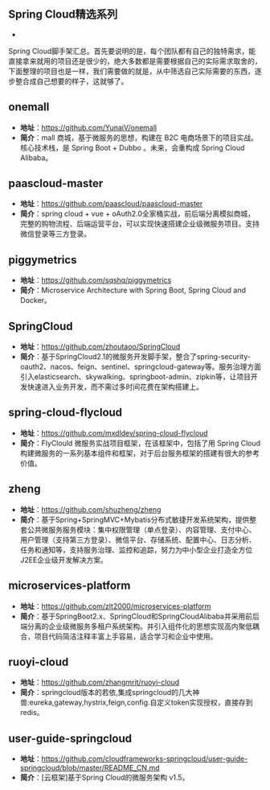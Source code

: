 ## Spring Cloud精选系列
  * []()
  
Spring Cloud脚手架汇总。首先要说明的是，每个团队都有自己的独特需求，能直接拿来就用的项目还是很少的，绝大多数都是需要根据自己的实际需求取舍的，下面整理的项目也是一样，我们需要做的就是，从中筛选自己实际需要的东西，逐步整合成自己想要的样子，这就够了。

## onemall  
  - **地址**：<https://github.com/YunaiV/onemall>  
  - **简介**：mall 商城，基于微服务的思想，构建在 B2C 电商场景下的项目实战。核心技术栈，是 Spring Boot + Dubbo 。未来，会重构成 Spring Cloud Alibaba。  
  
## paascloud-master  
  - **地址**：<https://github.com/paascloud/paascloud-master>  
  - **简介**：spring cloud + vue + oAuth2.0全家桶实战，前后端分离模拟商城，完整的购物流程、后端运营平台，可以实现快速搭建企业级微服务项目。支持微信登录等三方登录。  
  
## piggymetrics  
  - **地址**：<https://github.com/sqshq/piggymetrics>  
  - **简介**：Microservice Architecture with Spring Boot, Spring Cloud and Docker。  

## SpringCloud  
  - **地址**：<https://github.com/zhoutaoo/SpringCloud>  
  - **简介**：基于SpringCloud2.1的微服务开发脚手架，整合了spring-security-oauth2、nacos、feign、sentinel、springcloud-gateway等。服务治理方面引入elasticsearch、skywalking、springboot-admin、zipkin等，让项目开发快速进入业务开发，而不需过多时间花费在架构搭建上。

## spring-cloud-flycloud  
  - **地址**：<https://github.com/mxdldev/spring-cloud-flycloud>  
  - **简介**：FlyClould 微服务实战项目框架，在该框架中，包括了用 Spring Cloud 构建微服务的一系列基本组件和框架，对于后台服务框架的搭建有很大的参考价值。  
 
## zheng  
  - **地址**：<https://github.com/shuzheng/zheng>  
  - **简介**：基于Spring+SpringMVC+Mybatis分布式敏捷开发系统架构，提供整套公共微服务服务模块：集中权限管理（单点登录）、内容管理、支付中心、用户管理（支持第三方登录）、微信平台、存储系统、配置中心、日志分析、任务和通知等，支持服务治理、监控和追踪，努力为中小型企业打造全方位J2EE企业级开发解决方案。  
  
## microservices-platform  
  - **地址**：<https://github.com/zlt2000/microservices-platform>  
  - **简介**：基于SpringBoot2.x、SpringCloud和SpringCloudAlibaba并采用前后端分离的企业级微服务多租户系统架构。并引入组件化的思想实现高内聚低耦合，项目代码简洁注释丰富上手容易，适合学习和企业中使用。  
  
## ruoyi-cloud  
  - **地址**：<https://github.com/zhangmrit/ruoyi-cloud>  
  - **简介**：springcloud版本的若依,集成springcloud的几大神兽:eureka,gateway,hystrix,feign,config.自定义token实现授权，直接存到redis。  
  
## user-guide-springcloud  
  - **地址**：<https://github.com/cloudframeworks-springcloud/user-guide-springcloud/blob/master/README_CN.md>  
  - **简介**：[云框架]基于Spring Cloud的微服务架构 v1.5。    
